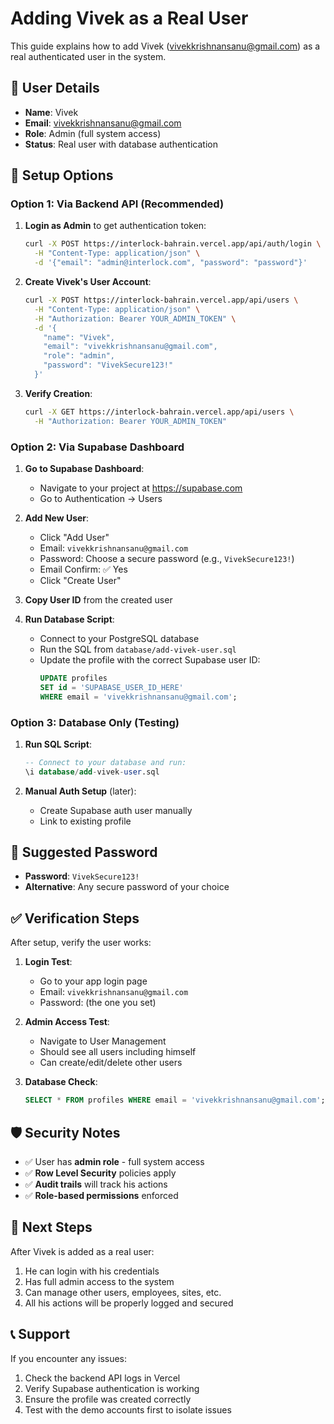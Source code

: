 # Adding Vivek as a Real User

This guide explains how to add Vivek (vivekkrishnansanu@gmail.com) as a real authenticated user in the system.

## 🎯 User Details
- **Name**: Vivek
- **Email**: vivekkrishnansanu@gmail.com
- **Role**: Admin (full system access)
- **Status**: Real user with database authentication

## 🚀 Setup Options

### Option 1: Via Backend API (Recommended)

1. **Login as Admin** to get authentication token:
   ```bash
   curl -X POST https://interlock-bahrain.vercel.app/api/auth/login \
     -H "Content-Type: application/json" \
     -d '{"email": "admin@interlock.com", "password": "password"}'
   ```

2. **Create Vivek's User Account**:
   ```bash
   curl -X POST https://interlock-bahrain.vercel.app/api/users \
     -H "Content-Type: application/json" \
     -H "Authorization: Bearer YOUR_ADMIN_TOKEN" \
     -d '{
       "name": "Vivek",
       "email": "vivekkrishnansanu@gmail.com", 
       "role": "admin",
       "password": "VivekSecure123!"
     }'
   ```

3. **Verify Creation**:
   ```bash
   curl -X GET https://interlock-bahrain.vercel.app/api/users \
     -H "Authorization: Bearer YOUR_ADMIN_TOKEN"
   ```

### Option 2: Via Supabase Dashboard

1. **Go to Supabase Dashboard**:
   - Navigate to your project at https://supabase.com
   - Go to Authentication → Users

2. **Add New User**:
   - Click "Add User"
   - Email: `vivekkrishnansanu@gmail.com`
   - Password: Choose a secure password (e.g., `VivekSecure123!`)
   - Email Confirm: ✅ Yes
   - Click "Create User"

3. **Copy User ID** from the created user

4. **Run Database Script**:
   - Connect to your PostgreSQL database
   - Run the SQL from `database/add-vivek-user.sql`
   - Update the profile with the correct Supabase user ID:
     ```sql
     UPDATE profiles 
     SET id = 'SUPABASE_USER_ID_HERE' 
     WHERE email = 'vivekkrishnansanu@gmail.com';
     ```

### Option 3: Database Only (Testing)

1. **Run SQL Script**:
   ```sql
   -- Connect to your database and run:
   \i database/add-vivek-user.sql
   ```

2. **Manual Auth Setup** (later):
   - Create Supabase auth user manually
   - Link to existing profile

## 🔐 Suggested Password
- **Password**: `VivekSecure123!`
- **Alternative**: Any secure password of your choice

## ✅ Verification Steps

After setup, verify the user works:

1. **Login Test**:
   - Go to your app login page
   - Email: `vivekkrishnansanu@gmail.com`
   - Password: (the one you set)

2. **Admin Access Test**:
   - Navigate to User Management
   - Should see all users including himself
   - Can create/edit/delete other users

3. **Database Check**:
   ```sql
   SELECT * FROM profiles WHERE email = 'vivekkrishnansanu@gmail.com';
   ```

## 🛡️ Security Notes

- ✅ User has **admin role** - full system access
- ✅ **Row Level Security** policies apply
- ✅ **Audit trails** will track his actions
- ✅ **Role-based permissions** enforced

## 🎯 Next Steps

After Vivek is added as a real user:
1. He can login with his credentials
2. Has full admin access to the system
3. Can manage other users, employees, sites, etc.
4. All his actions will be properly logged and secured

## 📞 Support

If you encounter any issues:
1. Check the backend API logs in Vercel
2. Verify Supabase authentication is working
3. Ensure the profile was created correctly
4. Test with the demo accounts first to isolate issues